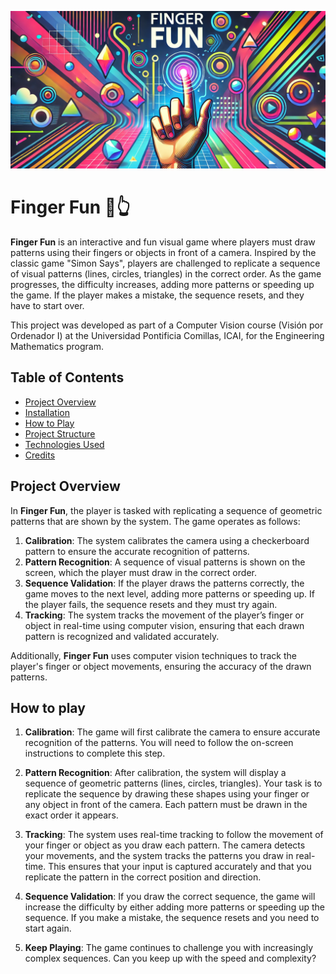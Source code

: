 ![Mi Banner](Banner_FF2.png)
# Finger Fun 🤖👆

**Finger Fun** is an interactive and fun visual game where players must draw patterns using their fingers or objects in front of a camera. Inspired by the classic game "Simon Says", players are challenged to replicate a sequence of visual patterns (lines, circles, triangles) in the correct order. As the game progresses, the difficulty increases, adding more patterns or speeding up the game. If the player makes a mistake, the sequence resets, and they have to start over.

This project was developed as part of a Computer Vision course (Visión por Ordenador I) at the Universidad Pontificia Comillas, ICAI, for the Engineering Mathematics program.

## Table of Contents
- [Project Overview](#project-overview)
- [Installation](#installation)
- [How to Play](#how-to-play)
- [Project Structure](#project-structure)
- [Technologies Used](#technologies-used)
- [Credits](#credits)

## Project Overview

In **Finger Fun**, the player is tasked with replicating a sequence of geometric patterns that are shown by the system. The game operates as follows:
1. **Calibration**: The system calibrates the camera using a checkerboard pattern to ensure the accurate recognition of patterns.
2. **Pattern Recognition**: A sequence of visual patterns is shown on the screen, which the player must draw in the correct order.
3. **Sequence Validation**: If the player draws the patterns correctly, the game moves to the next level, adding more patterns or speeding up. If the player fails, the sequence resets and they must try again.
4. **Tracking**: The system tracks the movement of the player’s finger or object in real-time using computer vision, ensuring that each drawn pattern is recognized and validated accurately.

Additionally, **Finger Fun** uses computer vision techniques to track the player's finger or object movements, ensuring the accuracy of the drawn patterns.

## How to play

1. **Calibration**: The game will first calibrate the camera to ensure accurate recognition of the patterns. You will need to follow the on-screen instructions to complete this step.

2. **Pattern Recognition**: After calibration, the system will display a sequence of geometric patterns (lines, circles, triangles). Your task is to replicate the sequence by drawing these shapes using your finger or any object in front of the camera. Each pattern must be drawn in the exact order it appears.

3. **Tracking**: The system uses real-time tracking to follow the movement of your finger or object as you draw each pattern. The camera detects your movements, and the system tracks the patterns you draw in real-time. This ensures that your input is captured accurately and that you replicate the pattern in the correct position and direction.

4. **Sequence Validation**: If you draw the correct sequence, the game will increase the difficulty by either adding more patterns or speeding up the sequence. If you make a mistake, the sequence resets and you need to start again.

5. **Keep Playing**: The game continues to challenge you with increasingly complex sequences. Can you keep up with the speed and complexity?
